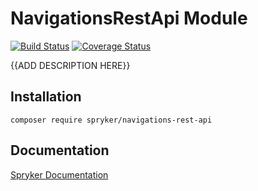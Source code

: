 # NavigationsRestApi Module
[![Build Status](https://travis-ci.org/spryker/navigations-rest-api.svg)](https://travis-ci.org/spryker/navigations-rest-api)
[![Coverage Status](https://coveralls.io/repos/github/spryker/navigations-rest-api/badge.svg)](https://coveralls.io/github/spryker/navigations-rest-api)

{{ADD DESCRIPTION HERE}}

## Installation

```
composer require spryker/navigations-rest-api
```

## Documentation

[Spryker Documentation](https://academy.spryker.com/developing_with_spryker/module_guide/modules.html)
